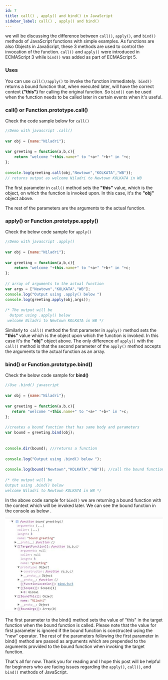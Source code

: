 ```yaml
---
id: 7
title: call() , apply() and bind() in JavaScript
sidebar_label: call() , apply() and bind()
---
```


we will be discussing the difference between `call()`, `apply()`, and `bind()` methods of JavaScript functions with simple examples. As functions are also Objects in JavaScript, these 3 methods are used to control the invocation of the function. `call()` and `apply()` were introduced in ECMAScript 3 while `bind()` was added as part of ECMAScript 5.

### Uses
You can use `call()/apply()` to invoke the function immediately.` bind()` returns a bound function that, when executed later, will have the correct context **("this")** for calling the original function. So `bind()` can be used when the function needs to be called later in certain events when it's useful.

### call() or Function.prototype.call()

Check the code sample below for `call()`

```javascript
//Demo with javascript .call()

var obj = {name:"Niladri"};

var greeting = function(a,b,c){
    return "welcome "+this.name+" to "+a+" "+b+" in "+c;
};

console.log(greeting.call(obj,"Newtown","KOLKATA","WB"));
// returns output as welcome Niladri to Newtown KOLKATA in WB
```

The first parameter in `call()` method sets the **"this"** value, which is the object, on which the function is invoked upon. In this case, it's the **"obj"** object above.

The rest of the parameters are the arguments to the actual function.

### apply() or Function.prototype.apply()

Check the below code sample for `apply()`

```javascript
//Demo with javascript .apply()

var obj = {name:"Niladri"};

var greeting = function(a,b,c){
    return "welcome "+this.name+" to "+a+" "+b+" in "+c;
};

// array of arguments to the actual function
var args = ["Newtown","KOLKATA","WB"];  
console.log("Output using .apply() below ")
console.log(greeting.apply(obj,args));

/* The output will be 
  Output using .apply() below
 welcome Niladri to Newtown KOLKATA in WB */
 ```

 Similarly to` call()` method the first parameter in `apply()` method sets the **"this"** value which is the object upon which the function is invoked. In this case it's the **"obj"** object above. The only difference of `apply()` with the `call()` method is that the second parameter of the `apply()` method accepts the arguments to the actual function as an array.

 ### bind() or Function.prototype.bind()

 Check the below code sample for **bind()**

 ```javascript
 //Use .bind() javascript

var obj = {name:"Niladri"};

var greeting = function(a,b,c){
    return "welcome "+this.name+" to "+a+" "+b+" in "+c;
};

//creates a bound function that has same body and parameters 
var bound = greeting.bind(obj); 


console.dir(bound); ///returns a function

console.log("Output using .bind() below ");

console.log(bound("Newtown","KOLKATA","WB")); //call the bound function

/* the output will be 
Output using .bind() below
welcome Niladri to Newtown KOLKATA in WB */
```
In the above code sample for `bind()` we are returning a bound function with the context which will be invoked later. We can see the bound function in the console as below .

![image](./bound.jpeg)

The first parameter to the bind() method sets the value of "this" in the target function when the bound function is called. Please note that the value for first parameter is ignored if the bound function is constructed using the "new" operator.
The rest of the parameters following the first parameter in bind() method are passed as arguments which are prepended to the arguments provided to the bound function when invoking the target function.

That's all for now. Thank you for reading and I hope this post will be helpful for beginners who are facing issues regarding the `apply()`, `call()`, and `bind()` methods of JavaScript.